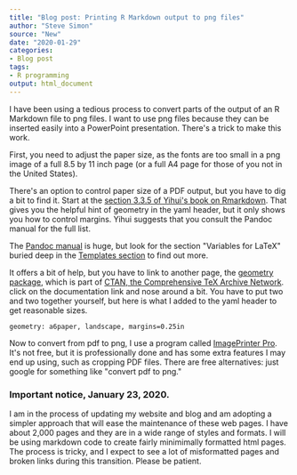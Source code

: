 ```yaml
---
title: "Blog post: Printing R Markdown output to png files"
author: "Steve Simon"
source: "New"
date: "2020-01-29"
categories:
- Blog post
tags:
- R programming
output: html_document
---
```


I have been using a tedious process to convert parts of the output of an R Markdown file to png files. I want to use png files because they can be inserted easily into a PowerPoint presentation. There's a trick to make this work.

<!---More--->

First, you need to adjust the paper size, as the fonts are too small in a png image of a full 8.5 by 11 inch page (or a full A4 page for those of you not in the United States).

There's an option to control paper size of a PDF output, but you have to dig a bit to find it. Start at the [section 3.3.5 of Yihui's book on Rmarkdown](https://bookdown.org/yihui/rmarkdown/pdf-document.html#latex-options). That gives you the helpful hint of geometry in the yaml header, but it only shows you how to control margins. Yihui suggests that you consult the Pandoc manual for the full list. 

The [Pandoc manual](https://pandoc.org/MANUAL.html) is huge, but look for the section "Variables for LaTeX" buried deep in the [Templates section](https://pandoc.org/MANUAL.html#templates) to find out more. 

It offers a bit of help, but you have to link to another page, the [geometry package](https://ctan.org/pkg/geometry), which is part of [CTAN, the Comprehensive TeX Archive Network](https://ctan.org/). click on the documentation link and nose around a bit. You have to put two and two together yourself, but here is what I added to the yaml header to get reasonable sizes.

```{}
geometry: a6paper, landscape, margins=0.25in
```

Now to convert from pdf to png, I use a program called [ImagePrinter Pro](https://code-industry.net/imageprinterpro/). It's not free, but it is professionally done and has some extra features I may end up using, such as cropping PDF files. There are free alternatives: just google for something like "convert pdf to png."



### Important notice, January 23, 2020.

I am in the process of updating my website and blog and am adopting a simpler approach that will ease the maintenance of these web pages. I have about 2,000 pages and they are in a wide range of styles and formats. I will be using markdown code to create fairly minimimally formatted html pages. The process is tricky, and I expect to see a lot of misformatted pages and broken links during this transition. Please be patient.
